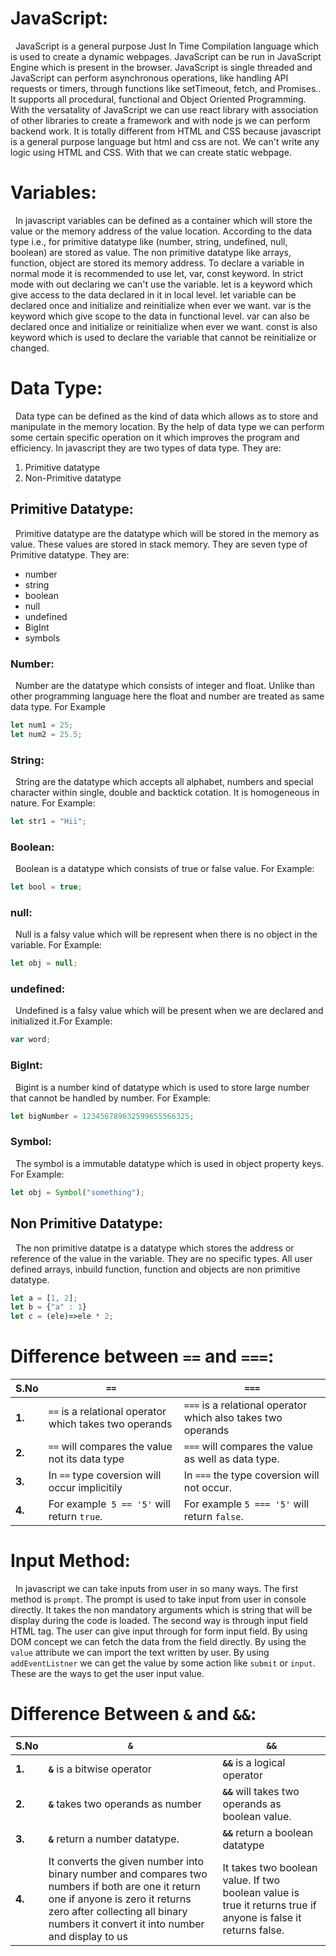 # JavaScript:
&nbsp; JavaScript is a general purpose Just In Time Compilation language which is used to create a dynamic webpages. JavaScript can be run in JavaScript Engine which is present in the browser. JavaScript is single threaded and JavaScript can perform asynchronous operations, like handling API requests or timers, through functions like setTimeout, fetch, and Promises.. It supports all procedural, functional and Object Oriented Programming. With the versatality of JavaScript we can use react library with association of other libraries to create a framework and with node js we can perform backend work. It is totally different from HTML and CSS because javascript is a general purpose language but html and css are not. We can't write any logic using HTML and CSS. With that we can create static webpage. 

# Variables:
&nbsp; In javascript variables can be defined as a container which will store the value or the memory address of the value location. According to the data type i.e., for primitive datatype like (number, string, undefined, null, boolean) are stored as value. The non primitive datatype like arrays, function, object are stored its memory address. To declare a variable in normal mode it is recommended to use let, var, const keyword. In strict mode with out declaring we can't use the variable. let is a keyword which give access to the data declared in it in local level. let variable can be declared once and initialize and reinitialize when ever we want. var is the keyword which give scope to the data in functional level. var can also be declared once and initialize or reinitialize when ever we want. const is also keyword which is used to declare the variable that cannot be reinitialize or changed. 

# Data Type:
&nbsp; Data type can be defined as the kind of data which allows as to store and manipulate in the memory location. By the help of data type we can perform some certain specific operation on it which improves the program and efficiency. In javascript they are two types of data type. They are:
1. Primitive datatype
2. Non-Primitive datatype

## Primitive Datatype:
&nbsp; Primitive datatype are the datatype which will be stored in the memory as value. These values are stored in stack memory. They are seven type of Primitive datatype. They are:
* number
* string
* boolean
* null
* undefined
* BigInt
* symbols

### Number:
&nbsp; Number are the datatype which consists of integer and float. Unlike than other programming language here the float and number are treated as same data type. For Example
```js
let num1 = 25;
let num2 = 25.5;
```

### String:
&nbsp; String are the datatype which accepts all alphabet, numbers and special character within single, double and backtick cotation. It is homogeneous in nature. For Example:
```js
let str1 = "Hii";
```

### Boolean:
&nbsp; Boolean is a datatype which consists of true or false value. For Example:
```js
let bool = true;
```

### null:
&nbsp; Null is a falsy value which will be represent when there is no object in the variable. For Example:
```js
let obj = null;
```

### undefined:
&nbsp; Undefined is a falsy value which will be present when we are declared and initialized it.For Example:
```js
var word;
```

### BigInt:
&nbsp; Bigint is a number kind of datatype which is used to store large number that cannot be handled by number. For Example:
```js
let bigNumber = 123456789632599655566325;
```

### Symbol:
&nbsp; The symbol is a immutable datatype which is used in object property keys. For Example:
```js
let obj = Symbol("something");
```

## Non Primitive Datatype:
&nbsp; The non primitive datatpe is a datatype which stores the address or reference of the value in the variable. They are no specific types. All user defined arrays, inbuild function, function and objects are non primitive datatype.
```js
let a = [1, 2];
let b = {"a" : 1}
let c = (ele)=>ele * 2;
```

# Difference between `==` and `===`:
|S.No|`==`|`===`|
|----|----|-----|
|**1.**|`==` is a relational operator which takes two operands|`===` is a relational operator which also takes two operands|
|**2.**|`==` will compares the value not its data type|`===` will compares the value as well as data type.|
|**3.**|In `==` type coversion will occur implicitily|In `===` the type coversion will not occur.|
|**4.**|For example` 5 == '5'` will return `true`.|For example `5 === '5'` will return `false`.|

# Input Method:
&nbsp; In javascript we can take inputs from user in so many ways. The first method is `prompt`. The prompt is used to take input from user in console directly. It takes the non mandatory arguments which is string that will be display during the code is loaded. The second way is through input field HTML tag. The user can give input through for form input field. By using DOM concept we can fetch the data from the field directly. By using the `value` attribute we can import the text written by user. By using `addEventListner` we can get the value by some action like `submit` or `input`. These are the ways to get the user input value. 

# Difference Between `&` and `&&`:
|**S.No**|**`&`**|**`&&`**|
|--------|-------|--------|
|**1.**|**`&`** is a bitwise operator|**`&&`** is a logical operator|
|**2.**|**`&`** takes two operands as number|**`&&`** will takes two operands as boolean value.|
|**3.**|**`&`** return a number datatype.|**`&&`** return a boolean datatype|
|**4.**|It converts the given number into binary number and compares two numbers if both are one it return one if anyone is zero it returns zero after collecting all binary numbers it convert it into number and display to us|It takes two boolean value. If two boolean value is true it returns true if anyone is false it returns false.|

